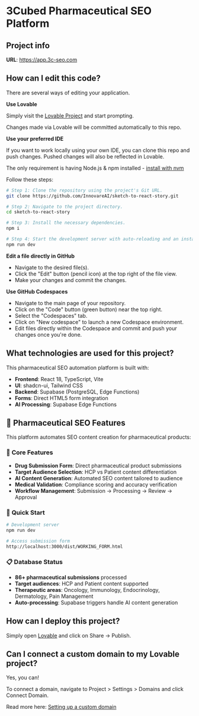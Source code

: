 # 3Cubed Pharmaceutical SEO Platform

## Project info

**URL**: https://app.3c-seo.com

## How can I edit this code?

There are several ways of editing your application.

**Use Lovable**

Simply visit the [Lovable Project](https://lovable.dev/projects/bba3997b-0289-4c6b-aef5-aefb7e33e751) and start prompting.

Changes made via Lovable will be committed automatically to this repo.

**Use your preferred IDE**

If you want to work locally using your own IDE, you can clone this repo and push changes. Pushed changes will also be reflected in Lovable.

The only requirement is having Node.js & npm installed - [install with nvm](https://github.com/nvm-sh/nvm#installing-and-updating)

Follow these steps:

```sh
# Step 1: Clone the repository using the project's Git URL.
git clone https://github.com/InnovareAI/sketch-to-react-story.git

# Step 2: Navigate to the project directory.
cd sketch-to-react-story

# Step 3: Install the necessary dependencies.
npm i

# Step 4: Start the development server with auto-reloading and an instant preview.
npm run dev
```

**Edit a file directly in GitHub**

- Navigate to the desired file(s).
- Click the "Edit" button (pencil icon) at the top right of the file view.
- Make your changes and commit the changes.

**Use GitHub Codespaces**

- Navigate to the main page of your repository.
- Click on the "Code" button (green button) near the top right.
- Select the "Codespaces" tab.
- Click on "New codespace" to launch a new Codespace environment.
- Edit files directly within the Codespace and commit and push your changes once you're done.

## What technologies are used for this project?

This pharmaceutical SEO automation platform is built with:

- **Frontend**: React 18, TypeScript, Vite
- **UI**: shadcn-ui, Tailwind CSS
- **Backend**: Supabase (PostgreSQL, Edge Functions)
- **Forms**: Direct HTML5 form integration
- **AI Processing**: Supabase Edge Functions

## 🧬 **Pharmaceutical SEO Features**

This platform automates SEO content creation for pharmaceutical products:

### 🎯 **Core Features**
- **Drug Submission Form**: Direct pharmaceutical product submissions
- **Target Audience Selection**: HCP vs Patient content differentiation
- **AI Content Generation**: Automated SEO content tailored to audience
- **Medical Validation**: Compliance scoring and accuracy verification
- **Workflow Management**: Submission → Processing → Review → Approval

### 🚀 **Quick Start**
```bash
# Development server
npm run dev

# Access submission form
http://localhost:3000/dist/WORKING_FORM.html
```

### 📋 **Database Status**
- **86+ pharmaceutical submissions** processed
- **Target audiences**: HCP and Patient content supported
- **Therapeutic areas**: Oncology, Immunology, Endocrinology, Dermatology, Pain Management
- **Auto-processing**: Supabase triggers handle AI content generation

## How can I deploy this project?

Simply open [Lovable](https://lovable.dev/projects/bba3997b-0289-4c6b-aef5-aefb7e33e751) and click on Share -> Publish.

## Can I connect a custom domain to my Lovable project?

Yes, you can!

To connect a domain, navigate to Project > Settings > Domains and click Connect Domain.

Read more here: [Setting up a custom domain](https://docs.lovable.dev/tips-tricks/custom-domain#step-by-step-guide)
